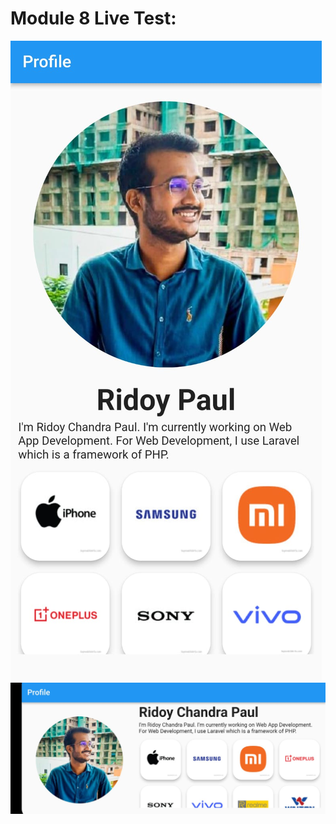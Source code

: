 # Module 8 Live Test:
![Output Screen one](asset/images/module-8-assignment-output-01.jpeg)
![Output Screen two](asset/images/module-8-assignment-output-02.jpeg)
